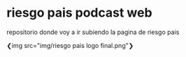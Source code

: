 # riesgo pais podcast web
 repositorio donde voy a ir subiendo la pagina de riesgo pais
 

❮img src="img/riesgo pais logo final.png"❯
